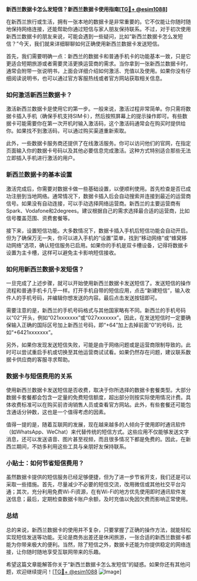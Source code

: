 **新西兰数据卡怎么发短信？新西兰数据卡使用指南[[TG💪+ @esim1088](https://t.me/s/esim1088)]**

在新西兰旅行或生活，拥有一张本地的数据卡是非常重要的。它不仅能让你随时随地保持网络连接，还能帮助你通过短信与家人朋友保持联系。不过，对于初次使用新西兰数据卡的朋友来说，可能会遇到一些疑问，比如“新西兰数据卡怎么发短信？”今天，我们就来详细聊聊如何正确使用新西兰数据卡发送短信。

首先，我们需要明确一点：新西兰的数据卡和普通手机卡的功能基本一致，只是它更适合短期旅游或者需要灵活更换运营商的需求。当你拿到一张新西兰数据卡时，通常会附带一张说明书，上面会详细介绍如何激活、充值以及使用。如果你没有仔细阅读说明书，也可以通过官方客服热线或者官方网站获取相关信息。

### 如何激活新西兰数据卡？

激活新西兰数据卡是使用它的第一步。一般来说，激活过程非常简单。你只需将数据卡插入手机（确保手机支持SIM卡），然后按照屏幕上的提示操作即可。有些数据卡可能需要你在第一次开机时输入激活码，这个激活码通常会在购买时提供给你。如果找不到激活码，可以通过购买渠道重新索取。

此外，一些数据卡服务商还提供了在线激活服务。你可以访问他们的官网，在指定页面输入你的数据卡号码以及其他必要信息完成激活。这种方式特别适合那些无法立即插入手机进行激活的用户。

### 新西兰数据卡的基本设置

激活完成后，你需要对数据卡做一些基础设置，以便顺利使用。首先检查是否已成功注册到当地网络。通常情况下，数据卡插入后会自动搜索并连接到最近的运营商信号。如果没有自动连接，可以手动选择网络运营商。新西兰的主要运营商有Spark、Vodafone和2degrees。建议根据自己的需求选择最合适的运营商，比如信号覆盖范围、资费套餐等。

接下来，设置短信功能。大多数情况下，数据卡插入手机后短信功能会自动开启。但为了确保万无一失，你可以进入手机的“设置”菜单，找到“移动网络”或“蜂窝移动网络”选项，确认短信服务已启用。如果你的手机是双卡槽设备，记得将数据卡设置为主卡槽，这样可以避免主卡影响短信接收。

### 如何用新西兰数据卡发短信？

一旦完成了上述步骤，就可以开始使用新西兰数据卡发送短信了。发送短信的操作流程和普通手机卡几乎一样。打开手机自带的短信应用，点击“新建短信”，输入收件人的手机号码，并编辑你想发送的内容。最后点击发送按钮即可。

需要注意的是，新西兰的手机号码格式与其他国家略有不同。新西兰的手机号码以“02”开头，例如“021xxxxxxx”或“027xxxxxxx”。因此，在发送短信时一定要确保输入正确的国际区号加上新西兰号码，即“+64”加上去掉前面“0”的号码，比如“+6421xxxxxxx”。

另外，如果你发现发送短信失败，可能是由于网络问题或是运营商限制导致的。此时可以尝试重启手机或切换至其他运营商试试看。如果仍然存在问题，建议联系数据卡供应商的客服寻求帮助。

### 数据卡与短信费用的关系

使用新西兰数据卡发送短信是否收费，取决于你所选择的数据卡套餐类型。大部分数据卡套餐都会包含一定量的免费短信额度，超出部分则按实际使用情况计费。具体收费标准可以在购买前咨询销售人员或查看官方网站。此外，有些套餐还可能包含通话分钟数，这也是一个值得考虑的因素。

值得一提的是，随着互联网的发展，现在越来越多的人倾向于使用即时通讯软件（如WhatsApp、WeChat）来代替传统的短信方式。这些应用不仅能够发送文字消息，还可以发送语音、图片甚至视频，而且很多情况下都是免费的。因此，在新西兰期间，不妨多利用这些工具与亲朋好友保持联系。

### 小贴士：如何节省短信费用？

虽然数据卡提供的短信服务已经足够便捷，但为了进一步节省开支，我们还是可以采取一些措施。首先，尽量减少不必要的短信交流，改用微信或其他社交平台沟通；其次，充分利用免费Wi-Fi资源，在有Wi-Fi的地方优先使用即时通讯软件发送信息；最后，定期检查数据卡账户余额，及时充值以免因欠费而影响正常使用。

### 总结

总的来说，新西兰数据卡的使用并不复杂，只要掌握了正确的操作方法，就能轻松实现短信发送等功能。无论是商务出差还是休闲旅游，一张合适的新西兰数据卡都能为你带来极大的便利。当然，除了短信之外，数据卡还能为你提供稳定的网络连接，让你随时随地享受互联网带来的乐趣。

希望这篇文章能解答你关于“新西兰数据卡怎么发短信”的疑惑。如果你还有其他问题，欢迎继续提问！[[TG💪+ @esim1088](https://t.me/s/esim1088) ![Image](https://i.postimg.cc/4NQfJmqS/Snipaste-2025-05-13-00-14-12.png)]